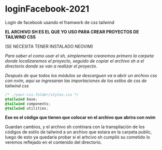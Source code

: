 # loginFacebook-2021
Login de facebook usando el framwork de css tailwind

**EL ARCHIVO SH ES EL QUE YO USO PARA CREAR PROYECTOS DE TAILWIND CSS**

(SE NECESITA TENER INSTALADO NEOVIM)

*Para saber el como usar el sh, simplemente crearemos primero la carpeta donde localizaremos el proyecto, seguido de copiar el archivo sh a el directorio donde se van a realizar el proyecto.*

*Después de que todos los módulos se descarguen va a abrir un archivo css con nvim, aqui se ingresaran las importaciones de los estlos de css de tailwind css*

```css
/* ./your-css-folder/styles.css */
@tailwind base;
@tailwind components;
@tailwind utilities;
```
**Ese es el código que tienen que colocar en el archivo que abrira con nvim**

Guardan cambios, y el archivo sh continara con la transpilación de los códigos de estilo de tailwind a un archivo que estara en la carpeta public, luego de esto ya quedaria probar si el arhcivo sh cumplió su cometido lo veremos reflejado en el contenido del directorio.

